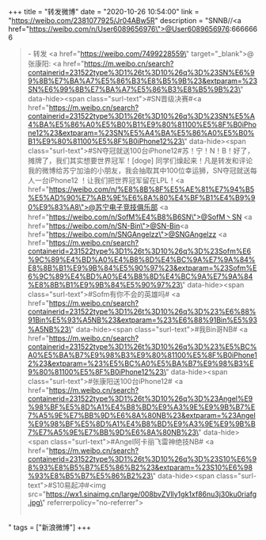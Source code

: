 +++
title = "转发微博"
date = "2020-10-26 10:54:00"
link = "https://weibo.com/2381077925/Jr04ABw5R"
description = "SNNB//<a href=\"https://weibo.com/n/User6089656976\">@User6089656976</a>:6666666<br><blockquote> - 转发 <a href=\"https://weibo.com/7499228559\" target=\"_blank\">@张康阳</a>: <a href=\"https://m.weibo.cn/search?containerid=231522type%3D1%26t%3D10%26q%3D%23SN%E6%99%8B%E7%BA%A7%E5%86%B3%E8%B5%9B%23&extparam=%23SN%E6%99%8B%E7%BA%A7%E5%86%B3%E8%B5%9B%23\" data-hide><span class=\"surl-text\">#SN晋级决赛#</span></a><a href=\"https://m.weibo.cn/search?containerid=231522type%3D1%26t%3D10%26q%3D%23SN%E5%A4%BA%E5%86%A0%E5%B0%B1%E9%80%81100%E5%8F%B0iPhone12%23&extparam=%23SN%E5%A4%BA%E5%86%A0%E5%B0%B1%E9%80%81100%E5%8F%B0iPhone12%23\" data-hide><span class=\"surl-text\">#SN夺冠就送100台iPhone12#</span></a>苏！宁！N！B！好了，摊牌了，我们其实想要世界冠军！[doge] 同学们燥起来！凡是转发和评论我的微博给苏宁加油的小朋友，我会抽取其中100位幸运狮，SN夺冠就送每人一台iPhone12 ！让我们把世界冠军留在LPL！<a href=\"https://weibo.com/n/%E8%8B%8F%E5%AE%81%E7%94%B5%E5%AD%90%E7%AB%9E%E6%8A%80%E4%BF%B1%E4%B9%90%E9%83%A8\">@苏宁电子竞技俱乐部</a> <a href=\"https://weibo.com/n/SofM%E4%B8%B6SN\">@SofM丶SN</a> <a href=\"https://weibo.com/n/SN-Bin\">@SN-Bin</a><a href=\"https://weibo.com/n/SNGAngelzz\">@SNGAngelzz</a>  <a href=\"https://m.weibo.cn/search?containerid=231522type%3D1%26t%3D10%26q%3D%23Sofm%E6%9C%89%E4%BD%A0%E4%B8%8D%E4%BC%9A%E7%9A%84%E8%8B%B1%E9%9B%84%E5%90%97%23&extparam=%23Sofm%E6%9C%89%E4%BD%A0%E4%B8%8D%E4%BC%9A%E7%9A%84%E8%8B%B1%E9%9B%84%E5%90%97%23\" data-hide><span class=\"surl-text\">#Sofm有你不会的英雄吗#</span></a> <a href=\"https://m.weibo.cn/search?containerid=231522type%3D1%26t%3D10%26q%3D%23%E6%88%91Bin%E5%93%A5NB%23&extparam=%23%E6%88%91Bin%E5%93%A5NB%23\" data-hide><span class=\"surl-text\">#我Bin哥NB#</span></a> <a href=\"https://m.weibo.cn/search?containerid=231522type%3D1%26t%3D10%26q%3D%23%E5%BC%A0%E5%BA%B7%E9%98%B3%E9%80%81100%E5%8F%B0iPhone12%23&extparam=%23%E5%BC%A0%E5%BA%B7%E9%98%B3%E9%80%81100%E5%8F%B0iPhone12%23\" data-hide><span class=\"surl-text\">#张康阳送100台iPhone12#</span></a>  <a href=\"https://m.weibo.cn/search?containerid=231522type%3D1%26t%3D10%26q%3D%23Angel%E9%98%BF%E5%8D%A1%E4%B8%BD%E9%A3%9E%E9%9B%B7%E7%A5%9E%E7%BB%9D%E6%8A%80NB%23&extparam=%23Angel%E9%98%BF%E5%8D%A1%E4%B8%BD%E9%A3%9E%E9%9B%B7%E7%A5%9E%E7%BB%9D%E6%8A%80NB%23\" data-hide><span class=\"surl-text\">#Angel阿卡丽飞雷神绝技NB#</span></a> <a href=\"https://m.weibo.cn/search?containerid=231522type%3D1%26t%3D10%26q%3D%23S10%E6%98%93%E8%B5%B7%E5%86%B2%23&extparam=%23S10%E6%98%93%E8%B5%B7%E5%86%B2%23\" data-hide><span class=\"surl-text\">#S10易起冲#</span></a><img src=\"https://wx1.sinaimg.cn/large/008bvZVlly1gk1xf86nu3j30ku0riafg.jpg\" referrerpolicy=\"no-referrer\"><br><br></blockquote>"
tags = ["新浪微博"]
+++

